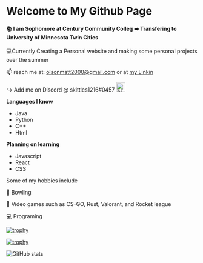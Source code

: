 # **Welcome to My Github Page**

#### :books: I am Sophomore at Century Community Colleg :arrow_right: Transfering to University of Minnesota Twin Cities 

:computer:Currently Creating a Personal website and making some personal projects over the summer

:mailbox: reach me at: olsonmatt2000@gmail.com or at [my Linkin](https://www.linkedin.com/in/matt-olson-b90915202/) 

:arrow_right_hook: Add me on Discord @ skittles1216#0457 [<img src= 'https://cdnjs.cloudflare.com/ajax/libs/simple-icons/3.0.1/discord.svg' alt='Discord' height='24'>](https://discord.com)

**Languages I know**
  - Java
  - Python
  - C++
  - Html
  
**Planning on learning**
  - Javascript
  - React
  - CSS

Some of my hobbies include

:bowling: Bowling

:space_invader: Video games such as CS-GO, Rust, Valorant, and Rocket league

:computer: Programing

[![trophy](https://github-profile-trophy.vercel.app/?username=MattOlson2000&rank=SECRET)](https://github.com/ryo-ma/github-profile-trophy)

[![trophy](https://github-profile-trophy.vercel.app/?username=MattOlson2000&title=Repositories)](https://github.com/ryo-ma/github-profile-trophy)

![GitHub stats](https://github-readme-stats.vercel.app/api?username=MattOlson2000&show_icons=true)
